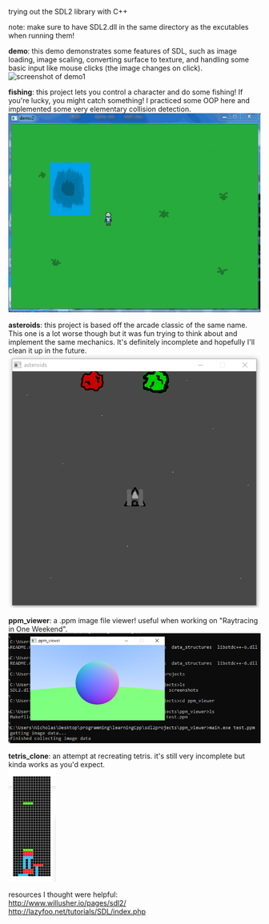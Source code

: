 trying out the SDL2 library with C++     
    
note: make sure to have SDL2.dll in the same directory as the excutables when running them!    
    
**demo**: this demo demonstrates some features of SDL, such as image loading, image scaling, converting surface to texture, and handling some basic input like mouse clicks (the image changes on click).    
![screenshot of demo1](screenshots/sdl_demo1.gif "demo 1")    
    
**fishing**: this project lets you control a character and do some fishing! If you're lucky, you might catch something! I practiced some OOP here and implemented some very elementary collision detection.    
![screenshot of fishing game](screenshots/fishing.gif "fishing game")     
    
**asteroids**: this project is based off the arcade classic of the same name. This one is a lot worse though but it was fun trying to think about and implement the same mechanics. It's definitely incomplete and hopefully I'll clean it up in the future.    
![screenshot of asteroids game](screenshots/asteroids.gif "asteroids")     
    
**ppm_viewer**: a .ppm image file viewer! useful when working on "Raytracing in One Weekend".    
![screenshot of ppm viewer](screenshots/ppm_viewer.png)    
    
**tetris_clone**: an attempt at recreating tetris. it's still very incomplete but kinda works as you'd expect.    
![screenshot of tetris clone](screenshots/tetris_clone.gif)    
    
    
resources I thought were helpful:    
http://www.willusher.io/pages/sdl2/    
http://lazyfoo.net/tutorials/SDL/index.php